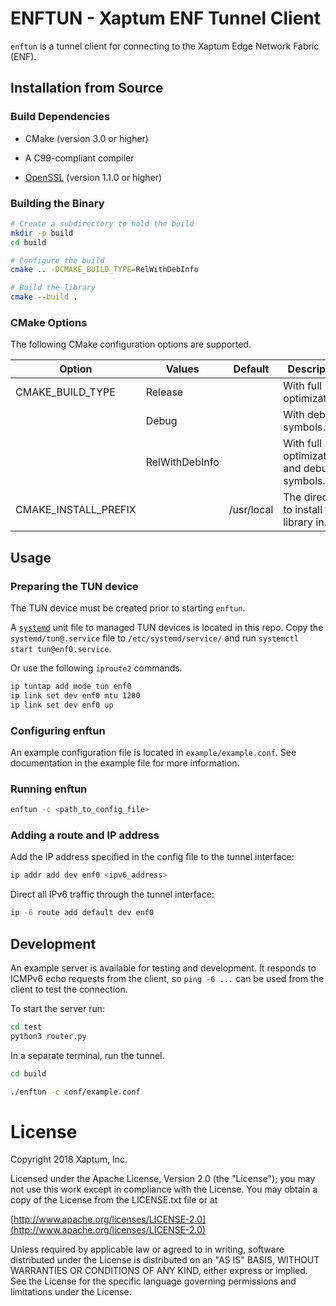 # ENFTUN - Xaptum ENF Tunnel Client

`enftun` is a tunnel client for connecting to the Xaptum Edge Network Fabric (ENF).

## Installation from Source

### Build Dependencies

* CMake (version 3.0 or higher)
* A C99-compliant compiler

* [OpenSSL]() (version 1.1.0 or higher)

### Building the Binary

``` bash
# Create a subdirectory to hold the build
mkdir -p build
cd build

# Configure the build
cmake .. -DCMAKE_BUILD_TYPE=RelWithDebInfo

# Build the library
cmake --build .
```

### CMake Options

The following CMake configuration options are supported.

| Option               | Values         | Default    | Description                                |
|----------------------|----------------|------------|--------------------------------------------|
| CMAKE_BUILD_TYPE     | Release        |            | With full optimizations.                   |
|                      | Debug          |            | With debug symbols.                        |
|                      | RelWithDebInfo |            | With full optimizations and debug symbols. |
| CMAKE_INSTALL_PREFIX | <string>       | /usr/local | The directory to install the library in.   |

## Usage

### Preparing the TUN device

The TUN device must be created prior to starting `enftun`.

A [`systemd`]() unit file to managed TUN devices is located in this repo.  Copy the `systemd/tun@.service` file to `/etc/systemd/service/` and run `systemctl start tun@enf0.service`.

Or use the following `iproute2` commands.
``` bash
ip tuntap add mode tun enf0
ip link set dev enf0 mtu 1280
ip link set dev enf0 up
```

### Configuring enftun

An example configuration file is located in `example/example.conf`.  See documentation in the example file for more information.

### Running enftun

``` bash
enftun -c <path_to_config_file>
```

### Adding a route and IP address

Add the IP address specified in the config file to the tunnel interface:

``` bash
ip addr add dev enf0 <ipv6_address>
```

Direct all IPv6 traffic through the tunnel interface:

``` bash
ip -6 route add default dev enf0
```

## Development

An example server is available for testing and development.  It
responds to ICMPv6 echo requests from the client, so `ping -6 ...` can
be used from the client to test the connection.

To start the server run:
``` bash
cd test
python3 router.py
```

In a separate terminal, run the tunnel.

``` bash
cd build

./enftun -c conf/example.conf
```

# License
Copyright 2018 Xaptum, Inc.

Licensed under the Apache License, Version 2.0 (the "License"); you may not
use this work except in compliance with the License. You may obtain a copy of
the License from the LICENSE.txt file or at

[http://www.apache.org/licenses/LICENSE-2.0](http://www.apache.org/licenses/LICENSE-2.0)

Unless required by applicable law or agreed to in writing, software
distributed under the License is distributed on an "AS IS" BASIS, WITHOUT
WARRANTIES OR CONDITIONS OF ANY KIND, either express or implied. See the
License for the specific language governing permissions and limitations under
the License.
